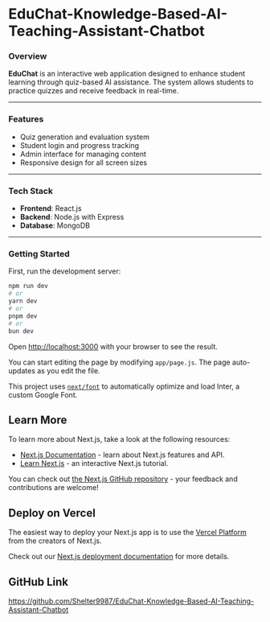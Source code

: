 # EduChat-Knowledge-Based-AI-Teaching-Assistant-Chatbot

### Overview
**EduChat** is an interactive web application designed to enhance student learning through quiz-based AI assistance. The system allows students to practice quizzes and receive feedback in real-time.

---

### Features 
- Quiz generation and evaluation system  
- Student login and progress tracking  
- Admin interface for managing content  
- Responsive design for all screen sizes

---

### Tech Stack
- **Frontend**: React.js  
- **Backend**: Node.js with Express  
- **Database**: MongoDB  

---

### Getting Started

First, run the development server:

```bash
npm run dev
# or
yarn dev
# or
pnpm dev
# or
bun dev
```

Open [http://localhost:3000](http://localhost:3000) with your browser to see the result.

You can start editing the page by modifying `app/page.js`. The page auto-updates as you edit the file.

This project uses [`next/font`](https://nextjs.org/docs/basic-features/font-optimization) to automatically optimize and load Inter, a custom Google Font.

## Learn More

To learn more about Next.js, take a look at the following resources:

- [Next.js Documentation](https://nextjs.org/docs) - learn about Next.js features and API.
- [Learn Next.js](https://nextjs.org/learn) - an interactive Next.js tutorial.

You can check out [the Next.js GitHub repository](https://github.com/vercel/next.js/) - your feedback and contributions are welcome!

## Deploy on Vercel

The easiest way to deploy your Next.js app is to use the [Vercel Platform](https://vercel.com/new?utm_medium=default-template&filter=next.js&utm_source=create-next-app&utm_campaign=create-next-app-readme) from the creators of Next.js.

Check out our [Next.js deployment documentation](https://nextjs.org/docs/deployment) for more details.

## GitHub Link
https://github.com/Shelter9987/EduChat-Knowledge-Based-AI-Teaching-Assistant-Chatbot

